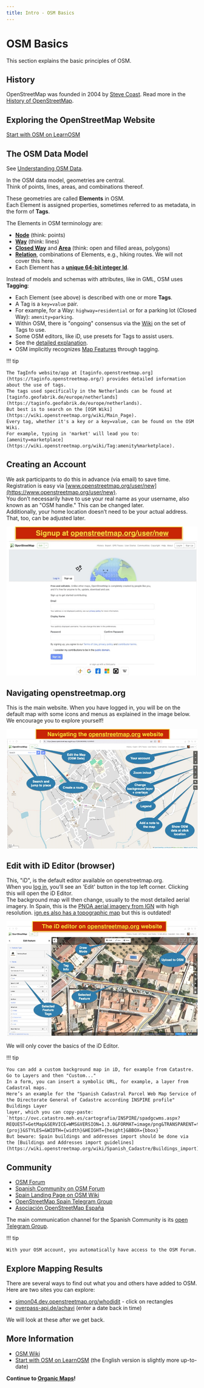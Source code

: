 ```yaml
---
title: Intro - OSM Basics
---
```


# OSM Basics

This section explains the basic principles of OSM.

## History

OpenStreetMap was founded in 2004 by [Steve Coast](https://stevecoast.com/). 
Read more in the [History of OpenStreetMap](https://wiki.openstreetmap.org/wiki/History_of_OpenStreetMap).

## Exploring the OpenStreetMap Website

[Start with OSM on LearnOSM](https://learnosm.org/en/beginner/start-osm/)

## The OSM Data Model

See [Understanding OSM Data](https://wiki.openstreetmap.org/wiki/Beginners_Guide_1.3).

In the OSM data model, geometries are central.  
Think of points, lines, areas, and combinations thereof.

These geometries are called **Elements** in OSM.  
Each Element is assigned properties, sometimes referred to as metadata, in the form of **Tags**.

The Elements in OSM terminology are:

* **[Node](https://wiki.openstreetmap.org/wiki/Node)** (think: points)  
* **[Way](https://wiki.openstreetmap.org/wiki/Way)** (think: lines)  
* **[Closed Way](https://wiki.openstreetmap.org/wiki/Way#Closed_way)** and **[Area](https://wiki.openstreetmap.org/wiki/Way#Area)** (think: open and filled areas, polygons)  
* **[Relation](https://wiki.openstreetmap.org/wiki/Relation)**, combinations of Elements, e.g., hiking routes. We will not cover this here.  
* Each Element has a **[unique 64-bit integer Id](https://wiki.openstreetmap.org/wiki/64-bit_Identifiers)**.

Instead of models and schemas with attributes, like in GML, OSM uses **Tagging**:

* Each Element (see above) is described with one or more **Tags**.  
* A Tag is a `key=value` pair.  
* For example, for a Way: `highway=residential` or for a parking lot (Closed Way): `amenity=parking`.  
* Within OSM, there is "ongoing" consensus via the [Wiki](https://wiki.openstreetmap.org/wiki/Tags) on the set of Tags to use.  
* Some OSM editors, like iD, use presets for Tags to assist users.  
* See the [detailed explanation](https://wiki.openstreetmap.org/wiki/Tags).  
* OSM implicitly recognizes [Map Features](https://wiki.openstreetmap.org/wiki/Map_features) through tagging.

!!! tip

    The TagInfo website/app at [taginfo.openstreetmap.org](https://taginfo.openstreetmap.org/) provides detailed information about the use of tags.  
    The tags used specifically in the Netherlands can be found at [taginfo.geofabrik.de/europe/netherlands](https://taginfo.geofabrik.de/europe/netherlands).  
    But best is to search on the [OSM Wiki](https://wiki.openstreetmap.org/wiki/Main_Page).  
    Every tag, whether it's a key or a key=value, can be found on the OSM Wiki. 
    For example, typing in 'market' will lead you to: [amenity=marketplace](https://wiki.openstreetmap.org/wiki/Tag:amenity%marketplace).

## Creating an Account

We ask participants to do this in advance (via email) to save time.  
Registration is easy via [www.openstreetmap.org/user/new](https://www.openstreetmap.org/user/new).  
You don’t necessarily have to use your real name as your username, also known as an "OSM handle." This can be changed later.  
Additionally, your home location doesn’t need to be your actual address. That, too, can be adjusted later.

![signup-osm-org](assets/images/signup-osm-org.jpg)

## Navigating openstreetmap.org

This is the main website. When you have logged in, you will be on the default map with some 
icons and menus as explained in the image below. We encourage you to explore yourself!

![navigate-osm-org](assets/images/navigate-osm-org.jpg)

## Edit with iD Editor (browser)

This, "iD", is the default editor available on openstreetmap.org.  
When you [log in](https://www.openstreetmap.org/login), you’ll see an 'Edit' button in the top left corner. Clicking this will open the iD Editor.  
The background map will then change, usually to the most detailed aerial imagery. 
In Spain, this is the [PNOA aerial imagery from IGN](https://pnoa.ign.es/) with high resolution. [ign.es also has a topographic map](https://www.ign.es/web/ign/portal/) but this is outdated!

![edit-osm-org](assets/images/edit-osm-org.jpg)

We will only cover the basics of the iD Editor.

!!! tip

    You can add a custom background map in iD, for example from Catastre. Go to Layers and then "Custom..."  
    In a form, you can insert a symbolic URL, for example, a layer from Cadastral maps.  
    Here’s an example for the "Spanish Cadastral Parcel Web Map Service of the Directorate General of Cadastre according INSPIRE profile" Buildings Layer
    layer, which you can copy-paste:  
    `https://ovc.catastro.meh.es/cartografia/INSPIRE/spadgcwms.aspx?REQUEST=GetMap&SERVICE=WMS&VERSION=1.3.0&FORMAT=image/png&TRANSPARENT=true&LAYERS=BU.Building&CRS={proj}&STYLES=&WIDTH={width}&HEIGHT={height}&BBOX={bbox}`
    But beware: Spain buildings and addresses import should be done via 
    the [Buildings and Addresses import guidelines](https://wiki.openstreetmap.org/wiki/Spanish_Cadastre/Buildings_import)!

## Community

* [OSM Forum](https://community.openstreetmap.org)
* [Spanish Community on OSM Forum](https://community.openstreetmap.org/c/communities/es/51)
* [Spain Landing Page on OSM Wiki](https://wiki.openstreetmap.org/wiki/ES:Espa%C3%B1a)
* [OpenStreetMap Spain Telegram Group](https://www.t.me/OSMES)
* [Asociación OpenStreetMap España](https://openstreetmap.es)

The main communication channel for the Spanish Community is its [open Telegram Group](https://www.t.me/OSMES).

!!! tip

    With your OSM account, you automatically have access to the OSM Forum.

## Explore Mapping Results

There are several ways to find out what you and others have added to OSM. Here are two sites you can explore:

- [simon04.dev.openstreetmap.org/whodidit](https://simon04.dev.openstreetmap.org/whodidit/?zoom=13&lat=37.00356&lon=-3.07891&layers=BTT&age=1%20month) - click on rectangles
- [overpass-api.de/achavi](https://overpass-api.de/achavi/?zoom=16&lat=36.96261&lon=-3.05341&layers=0000B00TTTTT) (enter a date back in time)

We will look at these after we get back.

## More Information

* [OSM Wiki](https://wiki.openstreetmap.org/)  
* [Start with OSM on LearnOSM](https://learnosm.org/en/beginner/start-osm/) (the English version is slightly more up-to-date)

**Continue to [Organic Maps](apps/organic.md)!**
